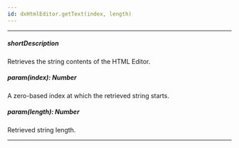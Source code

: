 ```yaml
---
id: dxHtmlEditor.getText(index, length)
---
```

---
##### shortDescription
Retrieves the string contents of the HTML Editor.

##### param(index): Number
A zero-based index at which the retrieved string starts.

##### param(length): Number
Retrieved string length.

---
<!-- Description goes here -->